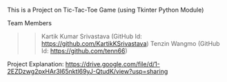 This is a Project on Tic-Tac-Toe Game (using Tkinter Python Module)

Team Members 
>>Kartik Kumar Srivastava (GitHub Id: https://github.com/KartikKSrivastava)
>>Tenzin Wangmo           (GitHub Id: https://github.com/tenn66)

Project Explanation: https://drive.google.com/file/d/1-2EZDzwg2pxHAr3I65nktl69yJ-QtudK/view?usp=sharing  

